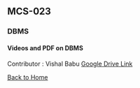 ## MCS-023
### DBMS

#### Videos and PDF on DBMS
Contributor : Vishal Babu [Google Drive Link](https://drive.google.com/folderview?id=0B0sIkJ8X1URQUy1OZVFaLTRNbVE)<br/>

[Back to Home](https://t1tan1um.github.io/GNOSIS/)
